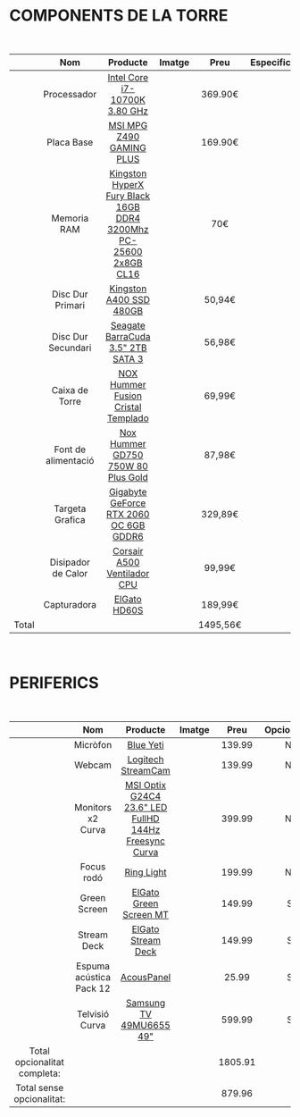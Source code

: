 # COMPONENTS DE LA TORRE
<br/>

|       |         Nom         |                                    Producte                                   | Imatge |   Preu   | Especificacions |
|:-----:|:-------------------:|:-----------------------------------------------------------------------------:|:------:|:--------:|:---------------:|
|       |     Processador     |                   [Intel Core i7-10700K 3.80 GHz](t.ly/3T4x)                  |        |  369.90€ |                 |
|       |      Placa Base     |                     [MSI MPG Z490 GAMING PLUS](t.ly/pXHu)                     |        |  169.90€ |                 |
|       |     Memoria RAM     | [Kingston HyperX Fury Black 16GB DDR4 3200Mhz PC-25600 2x8GB CL16](t.ly/dn4s) |        |    70€   |                 |
|       |   Disc Dur Primari  |                      [Kingston A400 SSD 480GB](t.ly/8LnM)                     |        |  50,94€  |                 |
|       |  Disc Dur Secundari |                 [Seagate BarraCuda 3.5" 2TB SATA 3](t.ly/jYPi)                |        |  56,98€  |                 |
|       |    Caixa de Torre   |                [NOX Hummer Fusion Cristal Templado](t.ly/csxF)                |        |  69,99€  |                 |
|       | Font de alimentació |                [Nox Hummer GD750 750W 80 Plus Gold](t.ly/m2vz)                |        |  87,98€  |                 |
|       |   Targeta Grafica   |              [Gigabyte GeForce RTX 2060 OC 6GB GDDR6](t.ly/nJSL)              |        |  329,89€ |                 |
|       |  Disipador de Calor |                    [Corsair A500 Ventilador CPU](t.ly/yAnz)                   |        |  99,99€  |                 |
|       |     Capturadora     |                           [ElGato HD60S](t.ly/seRY)                           |        |  189,99€ |                 |
| Total |                     |                                                                               |        | 1495,56€ |                 |


<br/>

# PERIFERICS
<br/>

|                                   |            Nom           |                                                                                   Producte                                                                                | Imatge |   Preu  | Opcionalitat |
|:---------------------------------:|:------------------------:|:-------------------------------------------------------------------------------------------------------------------------------------------------------------------------:|:------:|:-------:|:------------:|
|                                   |         Micròfon         |                                                          [Blue Yeti](https://www.bluemic.com/es-es/products/yeti/)                                                        |        |  139.99 |      No      |
|                                   |          Webcam          |                                                   [Logitech StreamCam](https://www.logitech.com/es-es/product/streamcam)                                                  |        |  139.99 |      No      |
|                                   |     Monitors x2 Curva    |                                      [MSI Optix G24C4 23.6" LED FullHD 144Hz Freesync Curva](https://es.msi.com/Monitor/Optix-G24C4)                                      |        |  399.99 |      No      |
|                                   |        Focus rodó        |                                                            [Ring Light](https://www.elgato.com/es/ring-light)                                                             |        |  199.99 |      No      |
|                                   |       Green Screen       |                                                 [ElGato Green Screen MT](https://www.elgato.com/es/gaming/green-screen)                                                   |        |  149.99 |      Sí      |
|                                   |        Stream Deck       |                                                    [ElGato Stream Deck](https://www.elgato.com/es/gaming/stream-deck)                                                     |        |  149.99 |      Sí      |
|                                   | Espuma acústica  Pack 12 |[AcousPanel](https://www.amazon.es/Absorbente-compuesto-Profesional-dimensiones-Broadcast/dp/B071W9F5KQ/ref=sr_1_6?dchild=1&keywords=espuma+acustica&qid=1603987964&sr=8-6)|        |  25.99  |      Sí      |
|                                   |      Telvisió Curva      |                                              [Samsung TV 49MU6655 49"](https://www.samsung.com/es/support/model/UE49MU6655UXXC/)                                          |        |  599.99 |      Sí      |
|    Total opcionalitat completa:   |                          |                                                                                                                                                                           |        | 1805.91 |              |
|     Total sense opcionalitat:     |                          |                                                                                                                                                                           |        |  879.96 |              |